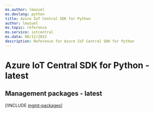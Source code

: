 ```yaml
---
ms.author: lmazuel
ms.devlang: python
title: Azure IoT Central SDK for Python
author: lmazuel
ms.topic: reference
ms.service: iotcentral
ms.data: 08/12/2022
description: Reference for Azure IoT Central SDK for Python
---
```

# Azure IoT Central SDK for Python - latest

## Management packages - latest
[!INCLUDE [mgmt-packages](iot-central-mgmt-index.md)]
